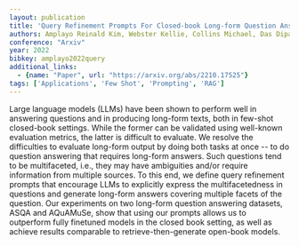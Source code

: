 ```yaml
---
layout: publication
title: 'Query Refinement Prompts For Closed-book Long-form Question Answering'
authors: Amplayo Reinald Kim, Webster Kellie, Collins Michael, Das Dipanjan, Narayan Shashi
conference: "Arxiv"
year: 2022
bibkey: amplayo2022query
additional_links:
  - {name: "Paper", url: "https://arxiv.org/abs/2210.17525"}
tags: ['Applications', 'Few Shot', 'Prompting', 'RAG']
---
```

Large language models (LLMs) have been shown to perform well in answering questions and in producing long-form texts, both in few-shot closed-book settings. While the former can be validated using well-known evaluation metrics, the latter is difficult to evaluate. We resolve the difficulties to evaluate long-form output by doing both tasks at once -- to do question answering that requires long-form answers. Such questions tend to be multifaceted, i.e., they may have ambiguities and/or require information from multiple sources. To this end, we define query refinement prompts that encourage LLMs to explicitly express the multifacetedness in questions and generate long-form answers covering multiple facets of the question. Our experiments on two long-form question answering datasets, ASQA and AQuAMuSe, show that using our prompts allows us to outperform fully finetuned models in the closed book setting, as well as achieve results comparable to retrieve-then-generate open-book models.
